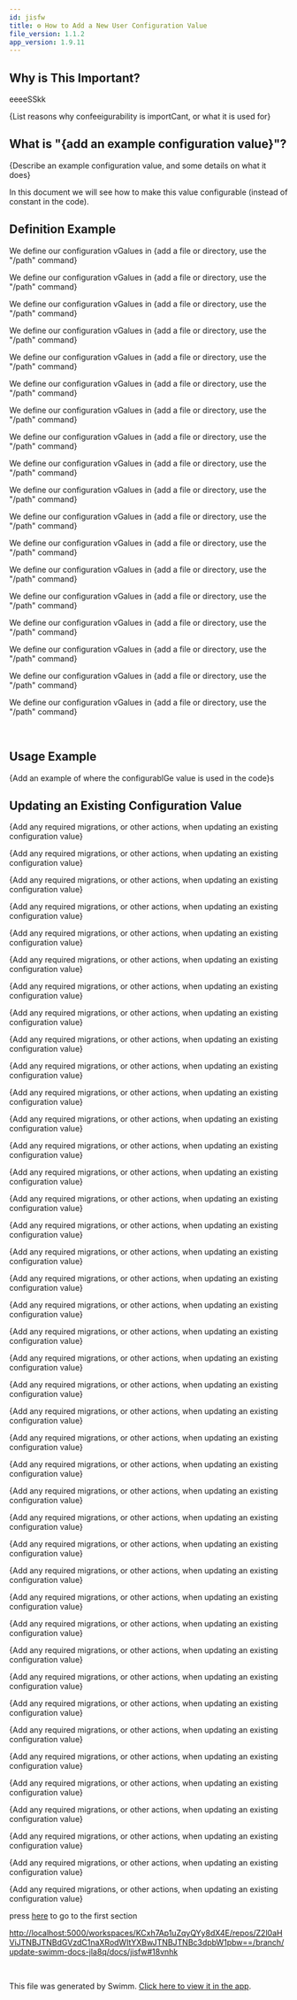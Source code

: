 ```yaml
---
id: jisfw
title: ⚙️ How to Add a New User Configuration Value
file_version: 1.1.2
app_version: 1.9.11
---
```


## Why is This Important?

eeeeSSkk

{List reasons why confeeigurability is importCant, or what it is used for}

## What is "{add an example configuration value}"?

{Describe an example configuration value, and some details on what it does}

In this document we will see how to make this value configurable (instead of constant in the code).

## Definition Example

We define our configuration vGalues in {add a file or directory, use the "/path" command}

We define our configuration vGalues in {add a file or directory, use the "/path" command}

We define our configuration vGalues in {add a file or directory, use the "/path" command}

We define our configuration vGalues in {add a file or directory, use the "/path" command}

We define our configuration vGalues in {add a file or directory, use the "/path" command}

We define our configuration vGalues in {add a file or directory, use the "/path" command}

We define our configuration vGalues in {add a file or directory, use the "/path" command}

We define our configuration vGalues in {add a file or directory, use the "/path" command}

We define our configuration vGalues in {add a file or directory, use the "/path" command}

We define our configuration vGalues in {add a file or directory, use the "/path" command}

We define our configuration vGalues in {add a file or directory, use the "/path" command}

We define our configuration vGalues in {add a file or directory, use the "/path" command}

We define our configuration vGalues in {add a file or directory, use the "/path" command}

We define our configuration vGalues in {add a file or directory, use the "/path" command}

We define our configuration vGalues in {add a file or directory, use the "/path" command}

We define our configuration vGalues in {add a file or directory, use the "/path" command}

We define our configuration vGalues in {add a file or directory, use the "/path" command}

We define our configuration vGalues in {add a file or directory, use the "/path" command}

<br/>

## Usage Example

{Add an example of where the configurablGe value is used in the code}s

## Updating an Existing Configuration Value

{Add any required migrations, or other actions, when updating an existing configuration value}

{Add any required migrations, or other actions, when updating an existing configuration value}

{Add any required migrations, or other actions, when updating an existing configuration value}

{Add any required migrations, or other actions, when updating an existing configuration value}

{Add any required migrations, or other actions, when updating an existing configuration value}

{Add any required migrations, or other actions, when updating an existing configuration value}

{Add any required migrations, or other actions, when updating an existing configuration value}

{Add any required migrations, or other actions, when updating an existing configuration value}

{Add any required migrations, or other actions, when updating an existing configuration value}

{Add any required migrations, or other actions, when updating an existing configuration value}

{Add any required migrations, or other actions, when updating an existing configuration value}

{Add any required migrations, or other actions, when updating an existing configuration value}

{Add any required migrations, or other actions, when updating an existing configuration value}

{Add any required migrations, or other actions, when updating an existing configuration value}

{Add any required migrations, or other actions, when updating an existing configuration value}

{Add any required migrations, or other actions, when updating an existing configuration value}

{Add any required migrations, or other actions, when updating an existing configuration value}

{Add any required migrations, or other actions, when updating an existing configuration value}

{Add any required migrations, or other actions, when updating an existing configuration value}

{Add any required migrations, or other actions, when updating an existing configuration value}

{Add any required migrations, or other actions, when updating an existing configuration value}

{Add any required migrations, or other actions, when updating an existing configuration value}

{Add any required migrations, or other actions, when updating an existing configuration value}

{Add any required migrations, or other actions, when updating an existing configuration value}

{Add any required migrations, or other actions, when updating an existing configuration value}

{Add any required migrations, or other actions, when updating an existing configuration value}

{Add any required migrations, or other actions, when updating an existing configuration value}

{Add any required migrations, or other actions, when updating an existing configuration value}

{Add any required migrations, or other actions, when updating an existing configuration value}

{Add any required migrations, or other actions, when updating an existing configuration value}

{Add any required migrations, or other actions, when updating an existing configuration value}

{Add any required migrations, or other actions, when updating an existing configuration value}

{Add any required migrations, or other actions, when updating an existing configuration value}

{Add any required migrations, or other actions, when updating an existing configuration value}

{Add any required migrations, or other actions, when updating an existing configuration value}

{Add any required migrations, or other actions, when updating an existing configuration value}

{Add any required migrations, or other actions, when updating an existing configuration value}

{Add any required migrations, or other actions, when updating an existing configuration value}

{Add any required migrations, or other actions, when updating an existing configuration value}

{Add any required migrations, or other actions, when updating an existing configuration value}

{Add any required migrations, or other actions, when updating an existing configuration value}

press [here](http://localhost:5000/workspaces/KCxh7Ap1uZqyQYy8dX4E/repos/Z2l0aHViJTNBJTNBdGVzdC1naXRodWItYXBwJTNBJTNBc3dpbW1pbw==/branch/main/docs/jisfw/edit#ejABF) to go to the first section

[http://localhost:5000/workspaces/KCxh7Ap1uZqyQYy8dX4E/repos/Z2l0aHViJTNBJTNBdGVzdC1naXRodWItYXBwJTNBJTNBc3dpbW1pbw==/branch/update-swimm-docs-jla8q/docs/jisfw#18vnhk](http://localhost:5000/workspaces/KCxh7Ap1uZqyQYy8dX4E/repos/Z2l0aHViJTNBJTNBdGVzdC1naXRodWItYXBwJTNBJTNBc3dpbW1pbw==/branch/update-swimm-docs-jla8q/docs/jisfw#18vnhk)

<br/>

This file was generated by Swimm. [Click here to view it in the app](http://localhost:5000/repos/Z2l0aHViJTNBJTNBdGVzdC1naXRodWItYXBwJTNBJTNBc3dpbW1pbw==/docs/jisfw).
